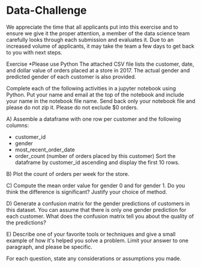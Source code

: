 # Data-Challenge
We appreciate the time that all applicants put into this exercise and to ensure we give it the proper attention, a member of the data science team carefully looks through each submission and evaluates it. Due to an increased volume of applicants, it may take the team a few days to get back to you with next steps. 


Exercise
*Please use Python 
The attached CSV file lists the customer, date, and dollar value of orders placed at a store in 2017. The actual gender and predicted gender of each customer is also provided.

Complete each of the following activities in a jupyter notebook using Python. Put your name and email at the top of the notebook and include your name in the notebook file name. Send back only your notebook file and please do not zip it. Please do not exclude $0 orders.

A) Assemble a dataframe with one row per customer and the following columns:

* customer_id
* gender
* most_recent_order_date
* order_count (number of orders placed by this customer)
Sort the dataframe by customer_id ascending and display the first 10 rows.

B) Plot the count of orders per week for the store.

C) Compute the mean order value for gender 0 and for gender 1. Do you think the difference is significant? Justify your choice of method.

D) Generate a confusion matrix for the gender predictions of customers in this dataset. You can assume that there is only one gender prediction for each customer. What does the confusion matrix tell you about the quality of the predictions?

E) Describe one of your favorite tools or techniques and give a small example of how it's helped you solve a problem. Limit your answer to one paragraph, and please be specific.

For each question, state any considerations or assumptions you made.

